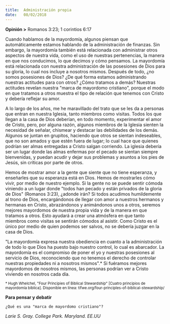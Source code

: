```yaml
---
title:  Administración propia
date:   08/02/2018
---
```


**Opinión >** Romanos 3:23; 1 corintios 6:17

Cuando hablamos de la mayordomía, algunos piensan que automáticamente estamos hablando de la administración de finanzas. Sin embargo, la mayordomía también está relacionada con administrar otros aspectos de nuestra vida, como el uso de nuestras pertenencias, la manera en que nos conducimos, lo que decimos y cómo pensamos. La mayordomía está relacionada con nuestra administración de las posesiones de Dios para su gloria, lo cual nos incluye a nosotros mismos. Después de todo, ¿no somos posesiones de Dios? ¿De qué forma estamos administrando nuestras actitudes para con otros? ¿Cómo tratamos a demás? Nuestras actitudes revelan nuestra "marca de mayordomo cristiano", porque el modo en que tratamos a otros muestra el tipo de relación que tenemos con Cristo y debería reflejar su amor. 

A lo largo de los años, me he maravillado del trato que se les da a personas que entran en nuestra Iglesia, tanto miembros como visitas. Todos los que llegan a la casa de Dios deberían, en todo momento, experimentar el amor de Cristo, pero, por alguna razón, algunos miembros de la Iglesia sienten la necesidad de señalar, chismear y destacar las debilidades de los demás. Algunos se juntan en grupitos, haciendo que otros se sientan indeseables, que no son amados y que estén fuera de lugar; lo cual hace que quienes podrían ser almas entregadas a Cristo salgan corriendo. La iglesia debería ser un lugar donde las almas enfermas por el pecado se sientan siempre bienvenidas, y puedan acudir y dejar sus problemas y asuntos a los pies de Jesús, sin críticas por parte de otros. 

Hemos de mostrar amor a la gente que siente que no tiene esperanza, y enseñarles que su esperanza está en Dios. Hemos de mostrarles cómo vivir, por medio de nuestro ejemplo. Si la gente no se puede sentir cómoda viniendo a un lugar donde "todos han pecado y están privados de la gloria de Dios" (Romanos 3:23), ¿adonde irán? Si todos acudimos humildemente al trono de Dios, encargándonos de llegar con amor a nuestros hermanos y hermanas en Cristo, abrazándonos y animándonos unos a otros, seremos mejores mayordomos de nuestra propia vida y de la manera en que tratamos a otros. Esto ayudará a crear una atmósfera en que tanto miembros como visitas se sentirán cómodos al asistir. Como Cristo es el único por medio de quien podemos ser salvos, no se debería juzgar en la casa de Dios. 

"La mayordomía expresa nuestra obediencia en cuanto a la administración de todo lo que Dios ha puesto bajo nuestro control, lo cual es abarcador. La mayordomía es el compromiso de poner el yo y nuestras posesiones al servicio de Dios, reconociendo que no tenemos el derecho de controlar nuestras propiedades ni a nosotros mismos".* Si fuéramos mejores mayordomos de nosotros mismos, las personas podrían ver a Cristo viviendo en nosotros cada día. 

<sub>* Hugh Whelchel, "Four Principies of Biblical Stewardship" [Cuatro principios de mayordomía bíblica]. Disponible en línea: tifwe.org/four-principles-of-biblical-stewardship/ </sub>

**Para pensar y debatir**

`¿Qué es una "marca de mayordomo cristiano"?`

_Larie S. Gray. College Park. Maryland. EE.UU_